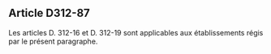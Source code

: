 ## Article D312-87

Les articles D. 312-16 et D. 312-19 sont applicables aux établissements régis par le présent paragraphe.

